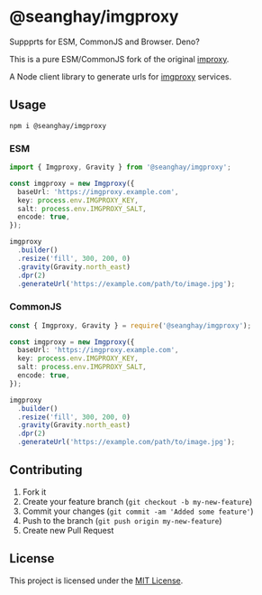 # @seanghay/imgproxy

Suppprts for ESM, CommonJS and Browser. Deno?


This is a pure ESM/CommonJS fork of the original [improxy](https://www.npmjs.com/package/imgproxy). 

A Node client library to generate urls for
[imgproxy](https://github.com/block65/imgproxy-node) services.

## Usage

```
npm i @seanghay/imgproxy
```

### ESM

```ts
import { Imgproxy, Gravity } from '@seanghay/imgproxy';

const imgproxy = new Imgproxy({
  baseUrl: 'https://imgproxy.example.com',
  key: process.env.IMGPROXY_KEY,
  salt: process.env.IMGPROXY_SALT,
  encode: true,
});

imgproxy
  .builder()
  .resize('fill', 300, 200, 0)
  .gravity(Gravity.north_east)
  .dpr(2)
  .generateUrl('https://example.com/path/to/image.jpg');
```

### CommonJS

```ts
const { Imgproxy, Gravity } = require('@seanghay/imgproxy');

const imgproxy = new Imgproxy({
  baseUrl: 'https://imgproxy.example.com',
  key: process.env.IMGPROXY_KEY,
  salt: process.env.IMGPROXY_SALT,
  encode: true,
});

imgproxy
  .builder()
  .resize('fill', 300, 200, 0)
  .gravity(Gravity.north_east)
  .dpr(2)
  .generateUrl('https://example.com/path/to/image.jpg');
```

## Contributing

1. Fork it
2. Create your feature branch (`git checkout -b my-new-feature`)
3. Commit your changes (`git commit -am 'Added some feature'`)
4. Push to the branch (`git push origin my-new-feature`)
5. Create new Pull Request

## License

This project is licensed under the [MIT License](LICENSE.md).
